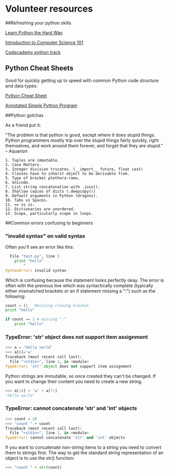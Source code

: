 Volunteer resources
===================

##Refreshing your python skills

[Learn Python the Hard Way](http://learnpythonthehardway.org/)

[Introduction to Computer Science 101](https://www.udacity.com/course/cs101)

[Codecademy python track](http://www.codecademy.com/tracks/python)



## Python Cheat Sheets

Good for quickly getting up to speed with common Python code structure and data types:

[Python Cheat Sheet](http://www.cogsci.rpi.edu/~destem/gamedev/python.pdf)

[Annotated Simple Python Program](http://www.pythonforbeginners.com/wp-content/uploads/2012/10/python_cheatsheet1.png)

##Python gotchas

As a friend put it:

"The problem is that python is good, except where it does stupid things. Python programmers mostly trip over the stupid things fairly quickly, right themselves, and work around them forever, and forget that they are stupid." – Aquarion


    1. Tuples are immutable.
    2. Case Matters.
    3. Integer division trucates. (__import__ future, float cast)
    4. Classes have to inherit object to be derivable from.
    5. Type of bracket plethora-rama.
    6. Unicode.
    7. List string concatenation with .join().
    8. Shallow copies of dicts (.deepcopy())
    9. Default arguments in Python (dragons).
    10. Tabs vs Spaces.
    11. == vs is.
    12. Dictionaries are unordered.
    13. Scope, particularly scope in loops.

##Common errors confusing to beginners

###  "invalid syntax" on valid syntax

Often you'll see an error like this:

```python
  File "test.py", line 5
    print "hello"    
        ^
SyntaxError: invalid syntax
```

Which is confusing because the statement looks perfectly okay. The error is often with the previous line which was syntactically complete (typically either mismatched brackets or an if statement missing a ":") such as the following:

```python
count = (1   #missing closing bracket
print "hello"
```

```python
if count == 1 # missing ":" 
    print "hello"
```

### TypeError: 'str' object does not support item assignment

```python
>>> a = 'hello vorld'
>>> a[6]='w'
Traceback (most recent call last):
  File "<stdin>", line 1, in <module>
TypeError: 'str' object does not support item assignment
```

Python strings are immutable, so once created they can't be changed. If you want to change their content you need to create a new string.

```python
>>> a[:6] + 'w' + a[7:]
'hello world'
```

### TypeError: cannot concatenate 'str' and 'int' objects

```python
>>> count = 20
>>> "count " + count
Traceback (most recent call last):
  File "<stdin>", line 1, in <module>
TypeError: cannot concatenate 'str' and 'int' objects
```

If you want to concatenate non-string items to a string you need to convert them to strings first. The way to get the standard string representation of an object is to use the str() function:

```python
>>> "count " + str(count)
```
